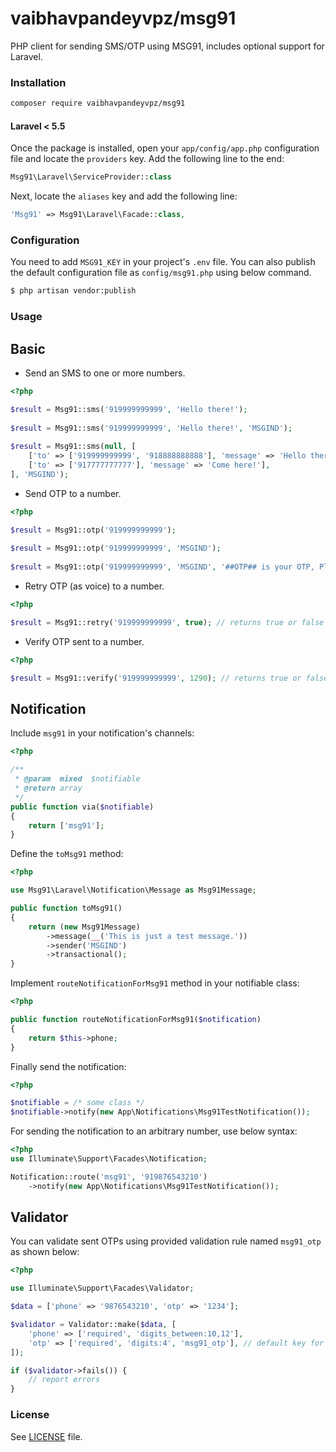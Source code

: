 # vaibhavpandeyvpz/msg91
PHP client for sending SMS/OTP using MSG91, includes optional support for Laravel.

### Installation

```bash
composer require vaibhavpandeyvpz/msg91
```

#### Laravel < 5.5
Once the package is installed, open your `app/config/app.php` configuration file and locate the `providers` key. Add the following line to the end:

```php
Msg91\Laravel\ServiceProvider::class
```

Next, locate the `aliases` key and add the following line:

```php
'Msg91' => Msg91\Laravel\Facade::class,
```

### Configuration
You need to add `MSG91_KEY` in your project's `.env` file. You can also publish the default configuration file as `config/msg91.php` using below command.

```bash
$ php artisan vendor:publish
```

### Usage

## Basic
- Send an SMS to one or more numbers.
```php
<?php

$result = Msg91::sms('919999999999', 'Hello there!');
 
$result = Msg91::sms('919999999999', 'Hello there!', 'MSGIND');
 
$result = Msg91::sms(null, [
    ['to' => ['919999999999', '918888888888'], 'message' => 'Hello there!'],
    ['to' => ['917777777777'], 'message' => 'Come here!'],
], 'MSGIND');
```

- Send OTP to a number.
```php
<?php

$result = Msg91::otp('919999999999');
   
$result = Msg91::otp('919999999999', 'MSGIND');
   
$result = Msg91::otp('919999999999', 'MSGIND', '##OTP## is your OTP, Please dont share it with anyone.');
```

- Retry OTP (as voice) to a number.
```php
<?php

$result = Msg91::retry('919999999999', true); // returns true or false
```

- Verify OTP sent to a number.
```php
<?php

$result = Msg91::verify('919999999999', 1290); // returns true or false
```

## Notification
Include `msg91` in your notification's channels:
```php
<?php

/**
 * @param  mixed  $notifiable
 * @return array
 */
public function via($notifiable)
{
    return ['msg91'];
}
```

Define the `toMsg91` method:
```php
<?php

use Msg91\Laravel\Notification\Message as Msg91Message;

public function toMsg91()
{
    return (new Msg91Message)
        ->message(__('This is just a test message.'))
        ->sender('MSGIND')
        ->transactional();
}
```

Implement `routeNotificationForMsg91` method in your notifiable class:
```php
<?php

public function routeNotificationForMsg91($notification)
{
    return $this->phone;
}
```

Finally send the notification:
```php
<?php

$notifiable = /* some class */
$notifiable->notify(new App\Notifications\Msg91TestNotification());
```

For sending the notification to an arbitrary number, use below syntax:
```php
<?php
use Illuminate\Support\Facades\Notification;

Notification::route('msg91', '919876543210')
    ->notify(new App\Notifications\Msg91TestNotification());
```

## Validator
You can validate sent OTPs using provided validation rule named `msg91_otp` as shown below:
```php
<?php

use Illuminate\Support\Facades\Validator;

$data = ['phone' => '9876543210', 'otp' => '1234'];

$validator = Validator::make($data, [
    'phone' => ['required', 'digits_between:10,12'],
    'otp' => ['required', 'digits:4', 'msg91_otp'], // default key for source number is 'phone', you can customize this using 'msg91_otp:key_name'
]);

if ($validator->fails()) {
    // report errors
}
```

### License

See [LICENSE](LICENSE) file.
